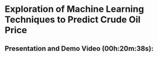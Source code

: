 # **Exploration of Machine Learning Techniques to Predict Crude Oil Price**

## **Presentation and Demo Video (00h:20m:38s):**
